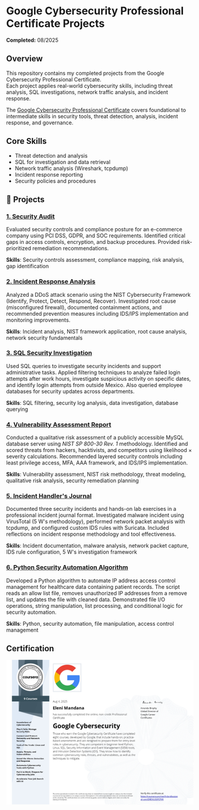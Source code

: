 # Google Cybersecurity Professional Certificate Projects 

**Completed:** 08/2025  

## Overview
This repository contains my completed projects from the Google Cybersecurity Professional Certificate.  
Each project applies real-world cybersecurity skills, including threat analysis, SQL investigations, network traffic analysis, and incident response.

The [Google Cybersecurity Professional Certificate](https://www.coursera.org/professional-certificates/google-cybersecurity) covers foundational to intermediate skills in security tools, threat detection, analysis, incident response, and governance. 

## Core Skills
- Threat detection and analysis
- SQL for investigation and data retrieval
- Network traffic analysis (Wireshark, tcpdump)
- Incident response reporting
- Security policies and procedures

## 📁 Projects
### [1. Security Audit](reports/2.%20Controls%20and%20compliance%20checklist.pdf) 

Evaluated security controls and compliance posture for an e-commerce company using PCI DSS, GDPR, and SOC requirements. Identified critical gaps in access controls, encryption, and backup procedures. Provided risk-prioritized remediation recommendations.

**Skills**: Security controls assessment, compliance mapping, risk analysis, gap identification

### [2. Incident Response Analysis](reports/3.%20Incident%20report%20analysis.pdf)
Analyzed a DDoS attack scenario using the NIST Cybersecurity Framework (Identify, Protect, Detect, Respond, Recover). Investigated root cause (misconfigured firewall), documented containment actions, and recommended prevention measures including IDS/IPS implementation and monitoring improvements.

**Skills**: Incident analysis, NIST framework application, root cause analysis, network security fundamentals

### [3. SQL Security Investigation](reports/reports/4.%20Apply%20filters%20t%20SQ%20queries.pdf)
Used SQL queries to investigate security incidents and support administrative tasks. Applied filtering techniques to analyze failed login attempts after work hours, investigate suspicious activity on specific dates, and identify login attempts from outside Mexico. Also queried employee databases for security updates across departments.

**Skills**: SQL filtering, security log analysis, data investigation, database querying

### [4. Vulnerability Assessment Report](reports/reports/5.%20Vulnerability%20assessment%20report.pdf)
Conducted a qualitative risk assessment of a publicly accessible MySQL database server using *NIST SP 800-30 Rev. 1* methodology. Identified and scored threats from hackers, hacktivists, and competitors using likelihood × severity calculations. Recommended layered security controls including least privilege access, MFA, AAA framework, and IDS/IPS implementation.

**Skills**: Vulnerability assessment, NIST risk methodology, threat modeling, qualitative risk analysis, security remediation planning

### [5. Incident Handler's Journal](reports/reports/6.%20Incident%20handlers%20journal.pdf)
Documented three security incidents and hands-on lab exercises in a professional incident journal format. Investigated malware incident using VirusTotal (5 W's methodology), performed network packet analysis with tcpdump, and configured custom IDS rules with Suricata. Included reflections on incident response methodology and tool effectiveness.

**Skills**: Incident documentation, malware analysis, network packet capture, IDS rule configuration, 5 W's investigation framework

### [6. Python Security Automation Algorithm](reports/7.%20Algorithm%20for%20file%20updates%20in%20Python.pdf)
Developed a Python algorithm to automate IP address access control management for healthcare data containing patient records. The script reads an allow list file, removes unauthorized IP addresses from a remove list, and updates the file with cleaned data. Demonstrated file I/O operations, string manipulation, list processing, and conditional logic for security automation.

**Skills**: Python, security automation, file manipulation, access control management

## Certification
![Google Cybersecurity Professional Certificate](certificate/certificate.jpg)
